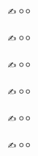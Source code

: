 ✍️ ㅇㅇ

```

```

✍️ ㅇㅇ

```

```

✍️ ㅇㅇ

```

```

✍️ ㅇㅇ

```

```

✍️ ㅇㅇ

```

```

✍️ ㅇㅇ

```

```
